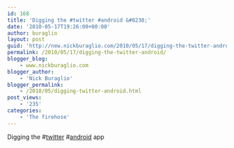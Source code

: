 ```yaml
---
id: 168
title: 'Digging the #twitter #android &#8230;'
date: '2010-05-17T19:26:00+00:00'
author: buraglio
layout: post
guid: 'http://new.nickburaglio.com/2010/05/17/digging-the-twitter-android/'
permalink: /2010/05/17/digging-the-twitter-android/
blogger_blog:
    - www.nickburaglio.com
blogger_author:
    - 'Nick Buraglio'
blogger_permalink:
    - /2010/05/digging-twitter-android.html
post_views:
    - '235'
categories:
    - 'The firehose'
---
```


Digging the #[twitter](http://search.twitter.com/search?q=%23twitter) #[android](http://search.twitter.com/search?q=%23android) app